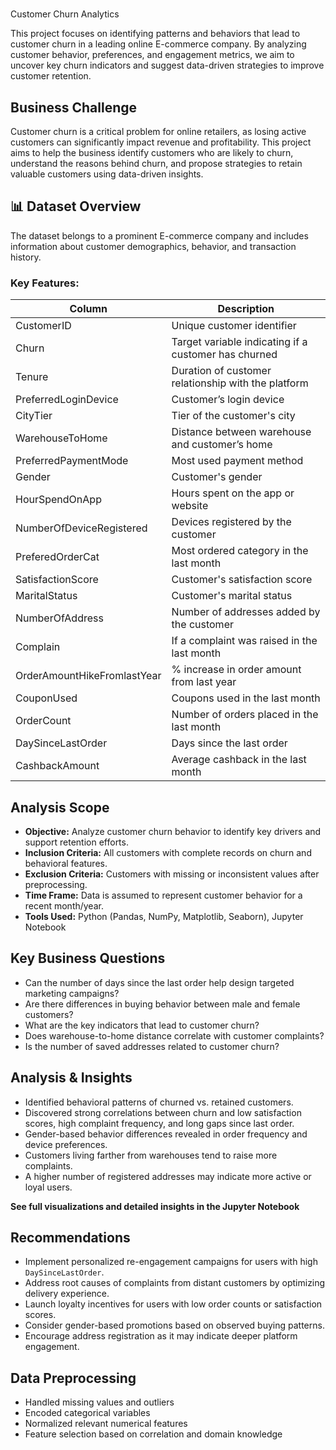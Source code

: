 <h1></h1> Customer Churn Analytics</h1>

<p>
This project focuses on identifying patterns and behaviors that lead to customer churn in a leading online E-commerce company.
By analyzing customer behavior, preferences, and engagement metrics, we aim to uncover key churn indicators and suggest data-driven strategies to improve customer retention.
</p>

<h2>Business Challenge</h2>
<p>
Customer churn is a critical problem for online retailers, as losing active customers can significantly impact revenue and profitability.
This project aims to help the business identify customers who are likely to churn, understand the reasons behind churn, and propose strategies to retain valuable customers using data-driven insights.
</p>

<h2>📊 Dataset Overview</h2>
<p>
The dataset belongs to a prominent E-commerce company and includes information about customer demographics, behavior, and transaction history.
</p>

<h3>Key Features:</h3>
<table>
  <thead>
    <tr>
      <th>Column</th>
      <th>Description</th>
    </tr>
  </thead>
  <tbody>
    <tr><td>CustomerID</td><td>Unique customer identifier</td></tr>
    <tr><td>Churn</td><td>Target variable indicating if a customer has churned</td></tr>
    <tr><td>Tenure</td><td>Duration of customer relationship with the platform</td></tr>
    <tr><td>PreferredLoginDevice</td><td>Customer’s login device</td></tr>
    <tr><td>CityTier</td><td>Tier of the customer's city</td></tr>
    <tr><td>WarehouseToHome</td><td>Distance between warehouse and customer’s home</td></tr>
    <tr><td>PreferredPaymentMode</td><td>Most used payment method</td></tr>
    <tr><td>Gender</td><td>Customer's gender</td></tr>
    <tr><td>HourSpendOnApp</td><td>Hours spent on the app or website</td></tr>
    <tr><td>NumberOfDeviceRegistered</td><td>Devices registered by the customer</td></tr>
    <tr><td>PreferedOrderCat</td><td>Most ordered category in the last month</td></tr>
    <tr><td>SatisfactionScore</td><td>Customer's satisfaction score</td></tr>
    <tr><td>MaritalStatus</td><td>Customer's marital status</td></tr>
    <tr><td>NumberOfAddress</td><td>Number of addresses added by the customer</td></tr>
    <tr><td>Complain</td><td>If a complaint was raised in the last month</td></tr>
    <tr><td>OrderAmountHikeFromlastYear</td><td>% increase in order amount from last year</td></tr>
    <tr><td>CouponUsed</td><td>Coupons used in the last month</td></tr>
    <tr><td>OrderCount</td><td>Number of orders placed in the last month</td></tr>
    <tr><td>DaySinceLastOrder</td><td>Days since the last order</td></tr>
    <tr><td>CashbackAmount</td><td>Average cashback in the last month</td></tr>
  </tbody>
</table>

<h2> Analysis Scope</h2>
<ul>
  <li><strong>Objective:</strong> Analyze customer churn behavior to identify key drivers and support retention efforts.</li>
  <li><strong>Inclusion Criteria:</strong> All customers with complete records on churn and behavioral features.</li>
  <li><strong>Exclusion Criteria:</strong> Customers with missing or inconsistent values after preprocessing.</li>
  <li><strong>Time Frame:</strong> Data is assumed to represent customer behavior for a recent month/year.</li>
  <li><strong>Tools Used:</strong> Python (Pandas, NumPy, Matplotlib, Seaborn), Jupyter Notebook</li>
</ul>

<h2> Key Business Questions</h2>
<ul>
  <li>Can the number of days since the last order help design targeted marketing campaigns?</li>
  <li>Are there differences in buying behavior between male and female customers?</li>
  <li>What are the key indicators that lead to customer churn?</li>
  <li>Does warehouse-to-home distance correlate with customer complaints?</li>
  <li>Is the number of saved addresses related to customer churn?</li>
</ul>

<h2>Analysis & Insights</h2>
<ul>
  <li>Identified behavioral patterns of churned vs. retained customers.</li>
  <li>Discovered strong correlations between churn and low satisfaction scores, high complaint frequency, and long gaps since last order.</li>
  <li>Gender-based behavior differences revealed in order frequency and device preferences.</li>
  <li>Customers living farther from warehouses tend to raise more complaints.</li>
  <li>A higher number of registered addresses may indicate more active or loyal users.</li>
</ul>
<p><strong> See full visualizations and detailed insights in the Jupyter Notebook</strong></p>

<h2> Recommendations</h2>
<ul>
  <li>Implement personalized re-engagement campaigns for users with high <code>DaySinceLastOrder</code>.</li>
  <li>Address root causes of complaints from distant customers by optimizing delivery experience.</li>
  <li>Launch loyalty incentives for users with low order counts or satisfaction scores.</li>
  <li>Consider gender-based promotions based on observed buying patterns.</li>
  <li>Encourage address registration as it may indicate deeper platform engagement.</li>
</ul>

<h2> Data Preprocessing</h2>
<ul>
  <li>Handled missing values and outliers</li>
  <li>Encoded categorical variables</li>
  <li>Normalized relevant numerical features</li>
  <li>Feature selection based on correlation and domain knowledge</li>
</ul>
